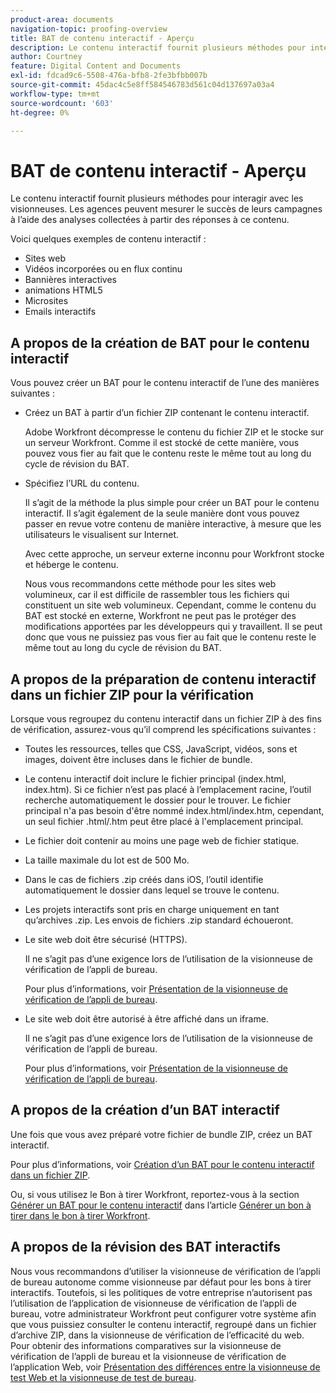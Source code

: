 ```yaml
---
product-area: documents
navigation-topic: proofing-overview
title: BAT de contenu interactif - Aperçu
description: Le contenu interactif fournit plusieurs méthodes pour interagir avec les visionneuses. Les agences peuvent mesurer le succès de leurs campagnes à l’aide des analyses collectées à partir des réponses à ce contenu.
author: Courtney
feature: Digital Content and Documents
exl-id: fdcad9c6-5508-476a-bfb8-2fe3bfbb007b
source-git-commit: 45dac4c5e8ff584546783d561c04d137697a03a4
workflow-type: tm+mt
source-wordcount: '603'
ht-degree: 0%

---
```


# BAT de contenu interactif - Aperçu

<!-- Audited: 01/2024 -->

Le contenu interactif fournit plusieurs méthodes pour interagir avec les visionneuses. Les agences peuvent mesurer le succès de leurs campagnes à l’aide des analyses collectées à partir des réponses à ce contenu.

Voici quelques exemples de contenu interactif :

* Sites web
* Vidéos incorporées ou en flux continu
* Bannières interactives
* animations HTML5
* Microsites
* Emails interactifs

## A propos de la création de BAT pour le contenu interactif

Vous pouvez créer un BAT pour le contenu interactif de l’une des manières suivantes :

* Créez un BAT à partir d’un fichier ZIP contenant le contenu interactif.

  Adobe Workfront décompresse le contenu du fichier ZIP et le stocke sur un serveur Workfront. Comme il est stocké de cette manière, vous pouvez vous fier au fait que le contenu reste le même tout au long du cycle de révision du BAT.

* Spécifiez l’URL du contenu.

  Il s’agit de la méthode la plus simple pour créer un BAT pour le contenu interactif. Il s’agit également de la seule manière dont vous pouvez passer en revue votre contenu de manière interactive, à mesure que les utilisateurs le visualisent sur Internet.

  Avec cette approche, un serveur externe inconnu pour Workfront stocke et héberge le contenu.

  Nous vous recommandons cette méthode pour les sites web volumineux, car il est difficile de rassembler tous les fichiers qui constituent un site web volumineux. Cependant, comme le contenu du BAT est stocké en externe, Workfront ne peut pas le protéger des modifications apportées par les développeurs qui y travaillent. Il se peut donc que vous ne puissiez pas vous fier au fait que le contenu reste le même tout au long du cycle de révision du BAT.

## A propos de la préparation de contenu interactif dans un fichier ZIP pour la vérification

Lorsque vous regroupez du contenu interactif dans un fichier ZIP à des fins de vérification, assurez-vous qu’il comprend les spécifications suivantes :

* Toutes les ressources, telles que CSS, JavaScript, vidéos, sons et images, doivent être incluses dans le fichier de bundle.
* Le contenu interactif doit inclure le fichier principal (index.html, index.htm). Si ce fichier n’est pas placé à l’emplacement racine, l’outil recherche automatiquement le dossier pour le trouver. Le fichier principal n&#39;a pas besoin d&#39;être nommé index.html/index.htm, cependant, un seul fichier .html/.htm peut être placé à l&#39;emplacement principal.
* Le fichier doit contenir au moins une page web de fichier statique.
* La taille maximale du lot est de 500 Mo.
* Dans le cas de fichiers .zip créés dans iOS, l’outil identifie automatiquement le dossier dans lequel se trouve le contenu.
* Les projets interactifs sont pris en charge uniquement en tant qu’archives .zip. Les envois de fichiers .zip standard échoueront.
* Le site web doit être sécurisé (HTTPS).

  Il ne s’agit pas d’une exigence lors de l’utilisation de la visionneuse de vérification de l’appli de bureau.

  Pour plus d’informations, voir [Présentation de la visionneuse de vérification de l’appli de bureau](../../../workfront-proof/wp-work-proofsfiles/review-proofs-dpv/destop-proofing-viewer.md).

* Le site web doit être autorisé à être affiché dans un iframe.

  Il ne s’agit pas d’une exigence lors de l’utilisation de la visionneuse de vérification de l’appli de bureau.

  Pour plus d’informations, voir [Présentation de la visionneuse de vérification de l’appli de bureau](../../../workfront-proof/wp-work-proofsfiles/review-proofs-dpv/destop-proofing-viewer.md).

## A propos de la création d’un BAT interactif

Une fois que vous avez préparé votre fichier de bundle ZIP, créez un BAT interactif.

Pour plus d’informations, voir [Création d’un BAT pour le contenu interactif dans un fichier ZIP](../../../review-and-approve-work/proofing/creating-proofs-within-workfront/generate-proof-interactive-content-.md).

Ou, si vous utilisez le Bon à tirer Workfront, reportez-vous à la section [Générer un BAT pour le contenu interactif](../../../workfront-proof/wp-work-proofsfiles/create-proofs-and-files/generate-proofs.md#generate-a-proof-for-interactive-content) dans l’article [Générer un bon à tirer dans le bon à tirer Workfront](../../../workfront-proof/wp-work-proofsfiles/create-proofs-and-files/generate-proofs.md).

## A propos de la révision des BAT interactifs

Nous vous recommandons d’utiliser la visionneuse de vérification de l’appli de bureau autonome comme visionneuse par défaut pour les bons à tirer interactifs. Toutefois, si les politiques de votre entreprise n’autorisent pas l’utilisation de l’application de visionneuse de vérification de l’appli de bureau, votre administrateur Workfront peut configurer votre système afin que vous puissiez consulter le contenu interactif, regroupé dans un fichier d’archive ZIP, dans la visionneuse de vérification de l’efficacité du web. Pour obtenir des informations comparatives sur la visionneuse de vérification de l’appli de bureau et la visionneuse de vérification de l’application Web, voir [Présentation des différences entre la visionneuse de test Web et la visionneuse de test de bureau](../../../review-and-approve-work/proofing/proofing-overview/understand-differences-between-web-viewer.md).

